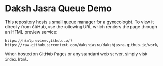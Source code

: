 # Daksh Jasra Queue Demo

This repository hosts a small queue manager for a gynecologist. To view it directly from GitHub, use the following URL which renders the page through an HTML preview service:

```
https://htmlpreview.github.io/?https://raw.githubusercontent.com/dakshjasra/dakshjasra.github.io/work/index.html
```

When hosted on GitHub Pages or any standard web server, simply visit `index.html`.
